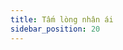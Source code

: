```yaml
---
title: Tấm lòng nhân ái
sidebar_position: 20
---
```


<!-- dantri-tam-long-nhan-ai:START -->
<!-- dantri-tam-long-nhan-ai:END -->
